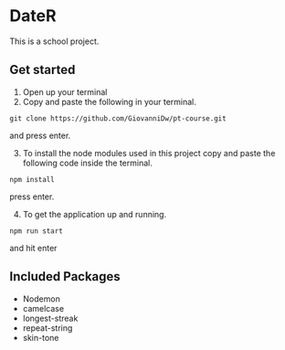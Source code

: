 # DateR
This is a school project.

## Get started

1. Open up your terminal
2. Copy and paste the following in your terminal.  
  ```
  git clone https://github.com/GiovanniDw/pt-course.git
  ```
   and press enter.  
  
3. To install the node modules used in this project copy and paste the following code inside the terminal.
```
npm install
```
   press enter.
  
  
  4. To get the application up and running.
  ```
  npm run start
  ```
   and hit enter
  
## Included Packages
- Nodemon
- camelcase
- longest-streak
- repeat-string
- skin-tone

